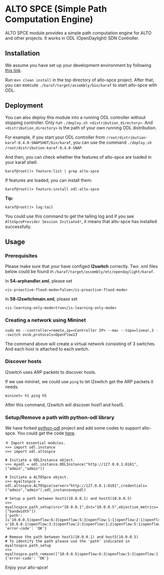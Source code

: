 # ALTO SPCE (Simple Path Computation Engine)

ALTO SPCE module provides a simple path computation engine for ALTO and other projects. It works in ODL (OpenDaylight) SDN Controller.

## Installation

We assume you have set up your development environment by following [this link](https://wiki.opendaylight.org/view/GettingStarted:Development_Environment_Setup).

Run `mvn clean install` in the top directory of alto-spce project. After that, you can execute `./karaf/target/assembly/bin/karaf` to start alto-spce with ODL.

## Deployment

You can also deploy this module into a running ODL controller without stopping controller. Only run `./deploy.sh <distribution_directory>`. And `<distribution_directory>` is the path of your own running ODL distribution.

For example, if you start your ODL controller from `/root/distribution-karaf-0.4.0-SNAPSHOT/bin/karaf`, you can use the command `./deploy.sh /root/distribution-karaf-0.4.0-SNAP`.

And then, you can check whether the features of alto-spce are loaded in your karaf shell:

```
karaf@root()> feature:list | grep alto-spce
```

If features are loaded, you can install them:

```
karaf@root()> feature:install odl-alto-spce
```

**Tip:**

```
karaf@root()> log:tail
```

You could use this command to get the tailing log and if you see `AltoSpceProvider Session Initiated!`, it means that alto-spce has installed successfully. 

## Usage
### Prerequisites

Please make sure that your have configed **l2switch** correctly. Two .xml files below could be found in `/karaf/target/assembly/etc/opendaylight/karaf`.

In **54-arphandler.xml**, please set

```
<is-proactive-flood-mode>false</is-proactive-flood-mode>
```

In **58-l2switchmain.xml**, please set

```
<is-learning-only-mode>true</is-learning-only-mode>
```

### Creating a network using Mininet

```
sudo mn --controller=remote,ip=<Controller IP> --mac --topo=linear,3 --switch ovsk,protocols=OpenFlow13
```

The command above will create a virtual network consisting of 3 switches. And each host is attached to each switch.

### Discover hosts

l2switch uses ARP packets to discover hosts. 

If we use mininet, we could use `ping` to let l2switch get the ARP packets it needs. 

```
mininet> h1 ping h5
```

After this command, l2switch will discover host1 and host5.


### Setup/Remove a path with python-odl library

We have forked [python-odl](https://github.com/SPRACE/python-odl) project and add some codes to support alto-spce. You could get the code [here](https://github.com/snlab/python-odl).

```
＃ Import essential modules.
>>> import odl.instance
>>> import odl.altospce

# Initiate a ODLInstance object.
>>> myodl = odl.instance.ODLInstance("http://127.0.0.1:8181",("admin","admin"))

# Initiate a ALTOSpce object.
>>> myaltospce = odl.altospce.ALTOSpce(server="http://127.0.0.1:8181",credentials=("admin","admin"),odl_instance=myodl)

# Setup a path between host1(10.0.0.1) and host5(10.0.0.5)
>>> myaltospce.path_setup(src="10.0.0.1",dst="10.0.0.5",objective_metrics=["bandwidth"])
{'path': [u'10.0.0.5|openflow:6:3|openflow:5:3|openflow:1:1|openflow:2:1|openflow:3:1|10.0.0.1', u'10.0.0.1|openflow:3:3|openflow:2:3|openflow:1:2|openflow:5:1|openflow:6:1|10.0.0.5'], 'error-code': 'OK'}

# Remove the path between host1(10.0.0.1) and host5(10.0.0.5)
# To identify the path please use the 'path' indicated in myaltospce.path_setup
>>> myaltospce.path_remove(["10.0.0.5|openflow:6:3|openflow:5:3|openflow:1:1|openflow:2:1|openflow:3:1|10.0.0.1","10.0.0.1|openflow:3:3|openflow:2:3|openflow:1:2|openflow:5:1|openflow:6:1|10.0.0.5"])
{'error-code': 'OK'}
```

Enjoy your alto-spce!
